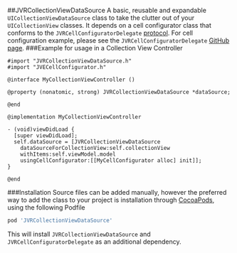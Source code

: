 ##JVRCollectionViewDataSource
A basic, reusable and expandable `UICollectionViewDataSource` class to take the clutter out of your `UICollectionView` classes. It depends on a cell configurator class that conforms to the `JVRCellConfiguratorDelegate` [protocol](https://github.com/jozsef-vesza/JVRCellConfiguratorDelegate). For cell configuration example, please see the `JVRCellConfiguratorDelegate` [GitHub page](https://github.com/jozsef-vesza/JVRCellConfiguratorDelegate).
###Example for usage in a Collection View Controller
```objc
#import "JVRCollectionViewDataSource.h"
#import "JVECellConfigurator.h"

@interface MyCollectionViewController ()

@property (nonatomic, strong) JVRCollectionViewDataSource *dataSource;

@end

@implementation MyCollectionViewController

- (void)viewDidLoad {
  [super viewDidLoad];
  self.dataSource = [JVRCollectionViewDataSource 
    dataSourceForCollectionView:self.collectionView 
    withItems:self.viewModel.model 
    usingCellConfigurator:[[MyCellConfigurator alloc] init]];
}

@end
```
###Installation
Source files can be added manually, however the preferred way to add the class to your project is installation through [CocoaPods](http://cocoapods.org/), using the following Podfile
```ruby
pod 'JVRCollectionViewDataSource'
```
This will install `JVRCollectionViewDataSource` and `JVRCellConfiguratorDelegate` as an additional dependency.
